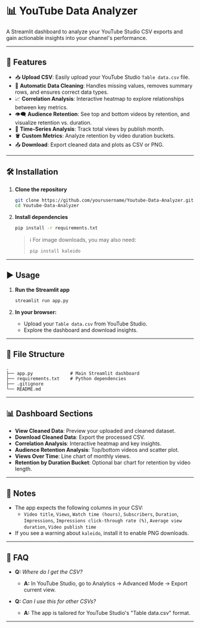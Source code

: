 # 📊 YouTube Data Analyzer

A Streamlit dashboard to analyze your YouTube Studio CSV exports and gain actionable insights into your channel's performance.

---

## 🚀 Features

- 📥 **Upload CSV**: Easily upload your YouTube Studio `Table data.csv` file.
- 🧹 **Automatic Data Cleaning**: Handles missing values, removes summary rows, and ensures correct data types.
- 📈 **Correlation Analysis**: Interactive heatmap to explore relationships between key metrics.
- 👁️‍🗨️ **Audience Retention**: See top and bottom videos by retention, and visualize retention vs. duration.
- 📅 **Time-Series Analysis**: Track total views by publish month.
- 🪣 **Custom Metrics**: Analyze retention by video duration buckets.
- 📤 **Download**: Export cleaned data and plots as CSV or PNG.

---

## 🛠️ Installation

1. **Clone the repository**
   ```sh
   git clone https://github.com/yourusername/Youtube-Data-Analyzer.git
   cd Youtube-Data-Analyzer
   ```

2. **Install dependencies**
   ```sh
   pip install -r requirements.txt
   ```

   > ℹ️ For image downloads, you may also need:
   > ```sh
   > pip install kaleido
   > ```

---

## ▶️ Usage

1. **Run the Streamlit app**
   ```sh
   streamlit run app.py
   ```

2. **In your browser:**
   - Upload your `Table data.csv` from YouTube Studio.
   - Explore the dashboard and download insights.

---

## 📂 File Structure

```
.
├── app.py              # Main Streamlit dashboard
├── requirements.txt    # Python dependencies
├── .gitignore
└── README.md
```

---

## 📊 Dashboard Sections

- **View Cleaned Data**: Preview your uploaded and cleaned dataset.
- **Download Cleaned Data**: Export the processed CSV.
- **Correlation Analysis**: Interactive heatmap and key insights.
- **Audience Retention Analysis**: Top/bottom videos and scatter plot.
- **Views Over Time**: Line chart of monthly views.
- **Retention by Duration Bucket**: Optional bar chart for retention by video length.

---

## 📝 Notes

- The app expects the following columns in your CSV:
  - `Video title`, `Views`, `Watch time (hours)`, `Subscribers`, `Duration`, `Impressions`, `Impressions click-through rate (%)`, `Average view duration`, `Video publish time`
- If you see a warning about `kaleido`, install it to enable PNG downloads.

---

## 🙋 FAQ

- **Q:** _Where do I get the CSV?_
  - **A:** In YouTube Studio, go to Analytics → Advanced Mode → Export current view.

- **Q:** _Can I use this for other CSVs?_
  - **A:** The app is tailored for YouTube Studio's "Table data.csv" format.

---


